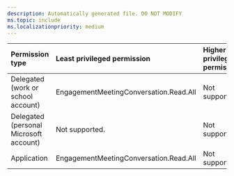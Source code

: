 ```yaml
---
description: Automatically generated file. DO NOT MODIFY
ms.topic: include
ms.localizationpriority: medium
---
```


|Permission type|Least privileged permission|Higher privileged permissions|
|:---|:---|:---|
|Delegated (work or school account)|EngagementMeetingConversation.Read.All|Not supported.|
|Delegated (personal Microsoft account)|Not supported.|Not supported.|
|Application|EngagementMeetingConversation.Read.All|Not supported.|

